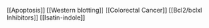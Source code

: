 [[Apoptosis]]
[[Western blotting]]
[[Colorectal Cancer]]
[[Bcl2/bclxl Inhibitors]]
[[Isatin-indole]]
